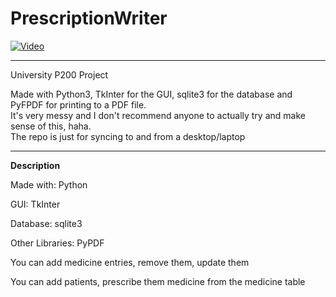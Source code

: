 # PrescriptionWriter
[![Video](https://img.youtube.com/vi/H7idedccRYo/0.jpg)](https://www.youtube.com/watch?v=H7idedccRYo)
<hr>
University P200 Project
<p>Made with Python3, TkInter for the GUI, sqlite3 for the database and PyFPDF for printing to a PDF file.<br>
It's very messy and I don't recommend anyone to actually try and make sense of this, haha. <br>
The repo is just for syncing to and from a desktop/laptop </p>
<hr>
<b>Description</b>
<p>Made with: Python</p>
<p>GUI: TkInter</p>
<p>Database: sqlite3</p>
<p>Other Libraries: PyPDF</p>

<p>You can add medicine entries, remove them, update them</p>
<p>You can add patients, prescribe them medicine from the medicine table</p>
